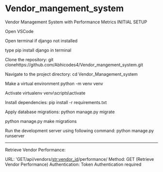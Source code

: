 # Vendor_mangement_system
Vendor Management System with Performance Metrics
INITIAL SETUP

Open VSCode

Open terminal
if django not installed

type pip install django in terminal

Clone the repository:
git clonehttps://github.com/Abhicodes4/Vendor_mangement_system.git

Navigate to the project directory:
cd Vendor_Management_system

Make a virtual environment
python -m venv venv

Activate virtualenv
venv\scripts\activate


Install dependencies:
pip install -r requirements.txt

Apply database migrations:
python manage.py migrate

python manage.py make migrations


Run the development server using following command:
python manage.py runserver


------------------------------------

Retrieve Vendor Performance:

URL: 'GET/api/vendors/<str:vendor_id>/performance/
Method: GET (Retrieve Vendor Performance)
Authentication: Token Authentication required
